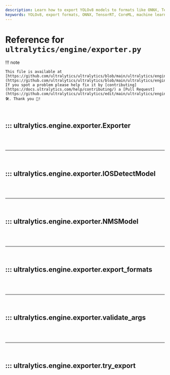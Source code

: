 ```yaml
---
description: Learn how to export YOLOv8 models to formats like ONNX, TensorRT, CoreML, and more. Optimize your exports for different platforms.
keywords: YOLOv8, export formats, ONNX, TensorRT, CoreML, machine learning model export, AI, deep learning
---
```


# Reference for `ultralytics/engine/exporter.py`

!!! note

    This file is available at [https://github.com/ultralytics/ultralytics/blob/main/ultralytics/engine/exporter.py](https://github.com/ultralytics/ultralytics/blob/main/ultralytics/engine/exporter.py). If you spot a problem please help fix it by [contributing](https://docs.ultralytics.com/help/contributing/) a [Pull Request](https://github.com/ultralytics/ultralytics/edit/main/ultralytics/engine/exporter.py) 🛠️. Thank you 🙏!

<br>

## ::: ultralytics.engine.exporter.Exporter

<br><br><hr><br>

## ::: ultralytics.engine.exporter.IOSDetectModel

<br><br><hr><br>

## ::: ultralytics.engine.exporter.NMSModel

<br><br><hr><br>

## ::: ultralytics.engine.exporter.export_formats

<br><br><hr><br>

## ::: ultralytics.engine.exporter.validate_args

<br><br><hr><br>

## ::: ultralytics.engine.exporter.try_export

<br><br>
